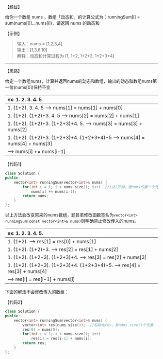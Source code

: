 【题目】

给你一个数组 nums ，数组「动态和」的计算公式为：runningSum[i] = sum(nums[0]…nums[i])，请返回 nums 的动态和

【示例】

> 输入：nums = [1,2,3,4]  
> 输出：[1,3,6,10]  
> 解释：动态和计算过程为 [1, 1+2, 1+2+3, 1+2+3+4]

---

【思路】

给定一个数组nums，计算并返回nums的动态和数组，输出的动态和数组nums第一位(nums[0])保持不变

| ex:    1. 2. 3. 4. 5                                         |
| :----------------------------------------------------------- |
| 1. (1+2). 3. 4. 5                                                  --> nums[1] = nums[1] + nums[0] |
| 1. (1+2). (1+2)+3. 4. 5                                       --> nums[2] = nums[2] + nums[1] |
| 1. (1+2). (1+2)+3. (1+2+3)+4. 5.                       --> nums[3] = nums[3] + nums[2] |
| 1. (1+2). (1+2)+3. (1+2+3)+4. (1+2+3+4)+5    --> nums[4] = nums[4] + nums[3] |
| 								       --> nums[i] += nums[i-1]                                     |

【代码1】

```c++
class Solution {
public:
    vector<int> runningSum(vector<int>& nums) {
        for(int i = 1; i < nums.size(); i++)  //i从1开始，使nums的第一个元素nums[0]不变
            nums[i] += nums[i-1];  
        return nums;
    }
};
```

以上方法会改变原来的nums数组，题目若修改函数签名为`vector<int> runningSum(const vector<int>& nums)`则明确禁止修改传入的nums。

| ex:  1. 2. 3. 4. 5.                                          |
| :----------------------------------------------------------- |
| 1. (1+2).                                                             --> res[1] = res[0] + nums[1] |
| 1. (1+2). (1+2)+3.                                             --> res[2] = res[1] + nums[2] |
| 1. (1+2). (1+2+3). (1+2+3)+4.                          --> res[3] = res[2] + nums[3] |
| 1. (1+2). (1+2+3). (1+2+3)+4. (1+2+3+4)+5.  --> res[4] = res[3] + nums[4] |
| 								      --> res[i] = res[i-1] + nums[i]                              |

下面的解法不会修改传入的数组：

【代码2】

```c++
class Solution {
public:
    vector<int> runningSum(vector<int>& nums) {
        vector<int> res(nums.size());  //初始化res，有nums.size()个元素
        res[0] = nums[0];
        for(int i = 1; i < nums.size(); i++)
            res[i] = res[i-1] + nums[i];
        return res;
    }
};
```


